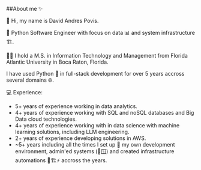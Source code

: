 ##About me ✨

👋 Hi, my name is David Andres Povis. 

🐍 Python Software Engineer with focus on data 📊 and system infrastructure 🏗️.

👨‍🎓 I hold a M.S. in Information Technology and Management from Florida Atlantic University in Boca Raton, Florida.


I have used Python 🐍 in full-stack development for over 5 years accross several domains 🌐.

💻 Experience:
* 5+ years of experience working in data analytics.
* 4+ years of experience working with SQL and noSQL databases and Big Data cloud technologies.
* 4+ years of experience working with in data science with machine learning solutions, including LLM engineering.
* 2+ years of experience developing solutions in AWS.
* ~5+ years including all the times I set up 🔧 my own development environment, admin'ed systems (🐧🪟) and created infrastructure automations 🤖🏗️⚡ accross the years.
